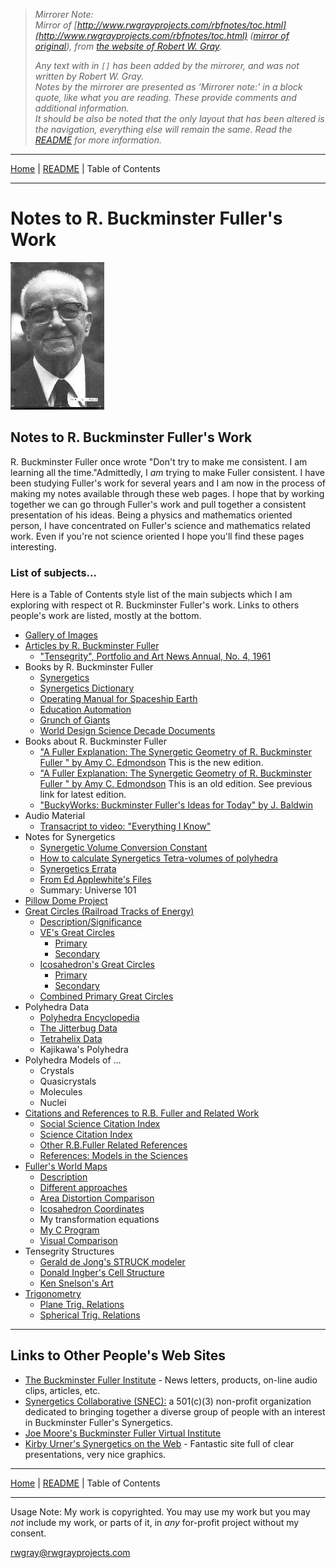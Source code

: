 <!-- Date: 7 January 2016 00:37:14 -->
<!-- Mirrored from www.rwgrayprojects.com/rbfnotes/toc.html by HTTrack Website Copier/3.x [XR&CO'2014], Wed, 06 Jan 2016 19:15:13 GMT -->

> *Mirrorer Note:*  
> *Mirror of [http://www.rwgrayprojects.com/rbfnotes/toc.html](http://www.rwgrayprojects.com/rbfnotes/toc.html) ([mirror of original](../../orginal/rbfnotes/toc.html "Notes to Fuller's World Maps")), from [the website of Robert W. Gray](http://www.rwgrayprojects.com/ "rwgrayprojects.com").*
>
> *Any text with in `[]` has been added by the mirrorer, and was not written by Robert W. Gray.*  
> *Notes by the mirrorer are presented as 'Mirrorer note:' in a block quote, like what you are reading. These provide comments and  additional information.*  
> *It should be also be noted that the only layout that has been altered is the navigation, everything else will remain the same.*
> *Read the [README](../../README.md "README.md") for more information.*

- - -

[Home](../README.md "Home") | [README](../../README.md "README.md") | Table of Contents

- - -

# Notes to R. Buckminster Fuller's Work

![](./images/buckminster_1.jpg)

## Notes to R. Buckminster Fuller's Work

R. Buckminster Fuller once wrote "Don't try to make me consistent. I am learning all the time."Admittedly, I *am* trying to make Fuller consistent. I have been studying Fuller's work for several years and I am now in the process of making my notes available through these web pages. I hope that by working together we can go through  Fuller's work and pull together a consistent presentation of his ideas. Being a physics and mathematics oriented person, I have concentrated on Fuller's science and mathematics related work. Even if you're not science oriented I hope you'll find these pages interesting. 

### List of subjects…

Here is a Table of Contents style list of the main subjects which I am exploring with respect ot R. Buckminster Fuller's work. Links to others people's work are listed, mostly at the bottom.

- [Gallery of Images](gallery/gallery1.html)
- [Articles by R. Buckminster Fuller](fpapers/articles.html)
    - ["Tensegrity", Portfolio and Art News Annual, No. 4, 1961](fpapers/tensegrity/tenseg01.html)
- Books by R. Buckminster Fuller
    - [Synergetics](../synergetics/synergetics.html)
    - [Synergetics Dictionary](../SynergeticsDictionary/SD.html)
    - [Operating Manual for Spaceship Earth](http://bfi.org/node/422)
    - [Education Automation](http://www.bfi.org/education_automation.htm)
    - [Grunch of Giants](http://bfi.org/node/406)
    - [World Design Science Decade Documents](http://bfi.org/our_programs/who_is_buckminster_fuller/design_science/design_science_decade/world_design_science_decade_documents_by_r_buckminst)
- Books about R. Buckminster Fuller
    - ["A Fuller Explanation: The Synergetic Geometry of R. Buckminster Fuller " by Amy C. Edmondson](http://books.google.com/books?id=F6n2dZJ1POwC&printsec=frontcover&dq=a+fuller+explanation&cd=1#v=onepage&q=&f=false) This is the new edition.
    - ["A Fuller Explanation: The Synergetic Geometry of R. Buckminster Fuller " by Amy C. Edmondson](http://www.angelfire.com/mt/marksomers/40.html) This is an old edition. See previous link for latest edition.
    - ["BuckyWorks: Buckminster Fuller's Ideas for Today" by J. Baldwin](http://www.thirteen.org/bucky/buckyworks.html)
- Audio Material
    - [Transacript to video: "Everything I Know"](http://bfi.org/our_programs/who_is_buckminster_fuller/online_resources/everything_i_know)
- Notes for Synergetics
    - [Synergetic Volume Conversion Constant](VolConstant/VolConstant.html)
    - [How to calculate Synergetics Tetra-volumes of polyhedra](SynVolCalc/SynVolCalc.pdf)
    - [Synergetics Errata](errata/grayer1.html)
    - [From Ed Applewhite's Files](errata/edapple1.html)
    - Summary: Universe 101
- [Pillow Dome Project](pillow/pillow.html)
- [Great Circles (Railroad Tracks of Energy)](greatc/greatc1.html)
    - [Description/Significance](greatc/greatc1.html)
    - [VE's Great Circles](greatc/gcvep.html)
        - [Primary](greatc/gcvep.html)
        - [Secondary](greatc/gcves.html)
    - [Icosahedron's Great Circles](greatc/gcicp.html)
        - [Primary](greatc/gcicp.html)
        - [Secondary](greatc/gcics.html)
    - [Combined Primary Great Circles](greatc/gcvip.html)
- Polyhedra Data
    - [Polyhedra Encyclopedia](polyhed/pindex.html)
    - [The Jitterbug Data](polyhed/jitterbug/jbCurve.html)
    - [Tetrahelix Data](helix/helix01.html)
    - Kajikawa's Polyhedra
- Polyhedra Models of ...
    - Crystals
    - Quasicrystals
    - Molecules
    - Nuclei
- [Citations and References to R.B. Fuller and Related Work](citation/grayct1.html)
    - [Social Science Citation Index](citation/grayct2.html)
    - [Science Citation Index](citation/grayct3.html)
    - [Other R.B.Fuller Related References](citation/grayct5.html)
    - [References: Models in the Sciences](citation/grayct4.html)
- [Fuller's World Maps](maps/graymap1.html)
    - [Description](maps/graymap2.html)
    - [Different approaches](maps/graymapa.html)
    - [Area Distortion Comparison](maps/graymap3.html)
    - [Icosahedron Coordinates](maps/graymap4.html)
    - My transformation equations
    - [My C Program](maps/graymap6.html)
    - [](maps/graymap6.html)[Visual Comparison](maps/graymap7.html)
-   Tensegrity Structures
    - [Gerald de Jong's STRUCK modeler](http://www.xs4all.nl/~gdj)
    - [Donald Ingber's Cell Structure](tensegrity/ingber.html)
    - [Ken Snelson's Art](http://www.kennethsnelson.net/)
-   [Trigonometry](trig/trig1.html)
    - [Plane Trig. Relations](trig/ptrig/trig.html)
    - [Spherical Trig. Relations](trig/strig/strig.html)

- - -

## Links to Other People's Web Sites

- [The Buckminster Fuller Institute](http://www.bfi.org/) - News letters, products, on-line audio clips, articles, etc.
- [Synergetics Collaborative (SNEC):](http://snec.synergeticists.org/) a 501(c)(3) non-profit organization dedicated to bringing together a diverse group of people with an interest in Buckminster Fuller's Synergetics.
- [Joe Moore's Buckminster Fuller Virtual Institute](http://www.buckminster.info/)
- [Kirby Urner's Synergetics on the Web](http://www.grunch.net/synergetics/index.html) - Fantastic site full of clear presentations, very nice graphics. 

- - -

[Home](../README.md "Home") | [README](../../README.md "README.md") | Table of Contents

- - -

Usage Note: My work is copyrighted. You may use my work but you may *not* include my work, or parts of it, in *any* for-profit project without my consent.

[rwgray@rwgrayprojects.com](mailto:rwgray@rwgrayprojects.com)
